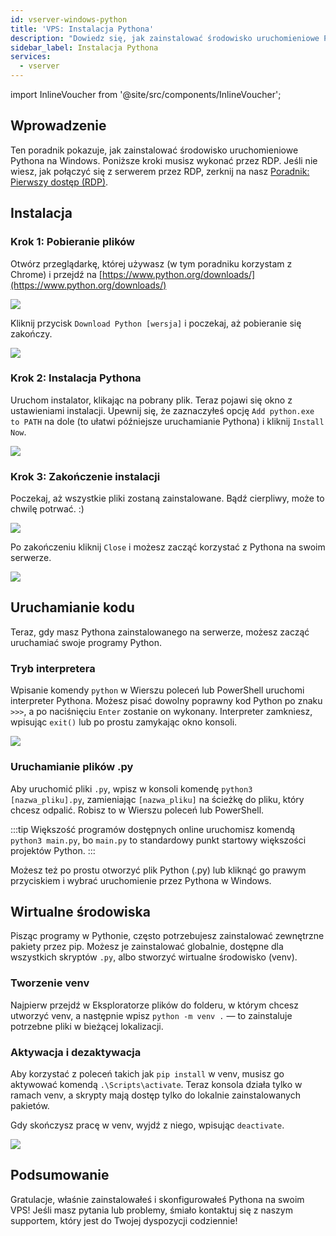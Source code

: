 ```yaml
---
id: vserver-windows-python
title: 'VPS: Instalacja Pythona'
description: "Dowiedz się, jak zainstalować środowisko uruchomieniowe Pythona na serwerach Windows i zacznij efektywnie uruchamiać programy Python → Sprawdź teraz"
sidebar_label: Instalacja Pythona
services:
  - vserver
---
```


import InlineVoucher from '@site/src/components/InlineVoucher';

## Wprowadzenie

Ten poradnik pokazuje, jak zainstalować środowisko uruchomieniowe Pythona na Windows. Poniższe kroki musisz wykonać przez RDP. Jeśli nie wiesz, jak połączyć się z serwerem przez RDP, zerknij na nasz [Poradnik: Pierwszy dostęp (RDP)](vserver-windows-userdp.md).
<InlineVoucher />

## Instalacja

### Krok 1: Pobieranie plików
Otwórz przeglądarkę, której używasz (w tym poradniku korzystam z Chrome) i przejdź na [https://www.python.org/downloads/](https://www.python.org/downloads/)

![](https://screensaver01.zap-hosting.com/index.php/s/WAET5RFn6yBfNzC/preview)

Kliknij przycisk `Download Python [wersja]` i poczekaj, aż pobieranie się zakończy.

![](https://screensaver01.zap-hosting.com/index.php/s/b8j6ZbfGWoBjpep/preview)

### Krok 2: Instalacja Pythona
Uruchom instalator, klikając na pobrany plik. Teraz pojawi się okno z ustawieniami instalacji. Upewnij się, że zaznaczyłeś opcję `Add python.exe to PATH` na dole (to ułatwi późniejsze uruchamianie Pythona) i kliknij `Install Now`.

![](https://screensaver01.zap-hosting.com/index.php/s/Z57KiQwHqP3RpPy/preview)

### Krok 3: Zakończenie instalacji
Poczekaj, aż wszystkie pliki zostaną zainstalowane. Bądź cierpliwy, może to chwilę potrwać. :)

![](https://screensaver01.zap-hosting.com/index.php/s/XA2Y3DGezb84Ek9/preview)

Po zakończeniu kliknij `Close` i możesz zacząć korzystać z Pythona na swoim serwerze.

![](https://screensaver01.zap-hosting.com/index.php/s/t7xPKRtsJ7kGRxw/preview)

## Uruchamianie kodu

Teraz, gdy masz Pythona zainstalowanego na serwerze, możesz zacząć uruchamiać swoje programy Python.

### Tryb interpretera

Wpisanie komendy `python` w Wierszu poleceń lub PowerShell uruchomi interpreter Pythona. Możesz pisać dowolny poprawny kod Python po znaku `>>>`, a po naciśnięciu `Enter` zostanie on wykonany. Interpreter zamkniesz, wpisując `exit()` lub po prostu zamykając okno konsoli.

![](https://screensaver01.zap-hosting.com/index.php/s/DskKi5Ac28ERY38/preview)

### Uruchamianie plików .py

Aby uruchomić pliki `.py`, wpisz w konsoli komendę `python3 [nazwa_pliku].py`, zamieniając `[nazwa_pliku]` na ścieżkę do pliku, który chcesz odpalić. Robisz to w Wierszu poleceń lub PowerShell.

:::tip
Większość programów dostępnych online uruchomisz komendą `python3 main.py`, bo `main.py` to standardowy punkt startowy większości projektów Python.
:::

Możesz też po prostu otworzyć plik Python (.py) lub kliknąć go prawym przyciskiem i wybrać uruchomienie przez Pythona w Windows.

## Wirtualne środowiska

Pisząc programy w Pythonie, często potrzebujesz zainstalować zewnętrzne pakiety przez pip. Możesz je zainstalować globalnie, dostępne dla wszystkich skryptów `.py`, albo stworzyć wirtualne środowisko (venv).

### Tworzenie venv

Najpierw przejdź w Eksploratorze plików do folderu, w którym chcesz utworzyć venv, a następnie wpisz `python -m venv .` — to zainstaluje potrzebne pliki w bieżącej lokalizacji.

### Aktywacja i dezaktywacja

Aby korzystać z poleceń takich jak `pip install` w venv, musisz go aktywować komendą `.\Scripts\activate`. Teraz konsola działa tylko w ramach venv, a skrypty mają dostęp tylko do lokalnie zainstalowanych pakietów.

Gdy skończysz pracę w venv, wyjdź z niego, wpisując `deactivate`.

![](https://screensaver01.zap-hosting.com/index.php/s/Ws5BosJzJ78s7Y9/preview)

## Podsumowanie

Gratulacje, właśnie zainstalowałeś i skonfigurowałeś Pythona na swoim VPS! Jeśli masz pytania lub problemy, śmiało kontaktuj się z naszym supportem, który jest do Twojej dyspozycji codziennie!

<InlineVoucher />